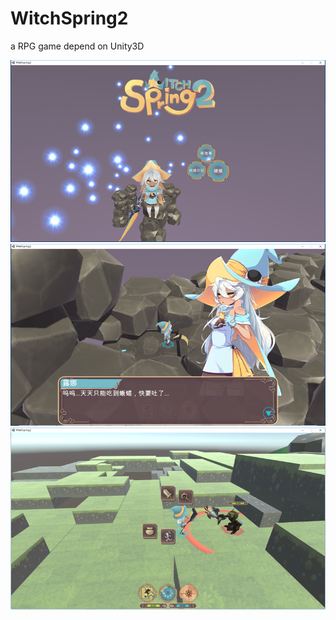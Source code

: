 # WitchSpring2
a RPG game depend on Unity3D

![start](document/image/start.png)
![story](document/image/story.png)
![fight](document/image/fight.png)